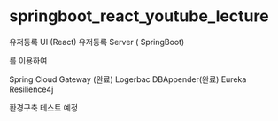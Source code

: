 # springboot_react_youtube_lecture


유저등록 UI (React) 
유저등록 Server ( SpringBoot)

를 이용하여

Spring Cloud Gateway (완료)
Logerbac DBAppender(완료)
Eureka 
Resilience4j

환경구축 테스트 예정
